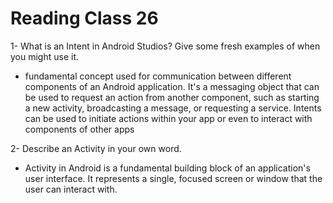 # Reading Class 26

1- What is an Intent in Android Studios? Give some fresh examples of when you might use it.

- fundamental concept used for communication between different components of an Android application. It's a messaging object that can be used to request an action from another component, such as starting a new activity, broadcasting a message, or requesting a service. Intents can be used to initiate actions within your app or even to interact with components of other apps

2- Describe an Activity in your own word.


- Activity in Android is a fundamental building block of an application's user interface. It represents a single, focused screen or window that the user can interact with.



